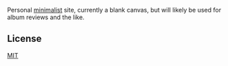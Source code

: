 Personal [minimalist](https://github.com/owickstrom/the-monospace-web) site, currently a blank canvas,
but will likely be used for album reviews and the like.

## License

[MIT](LICENSE.md)
